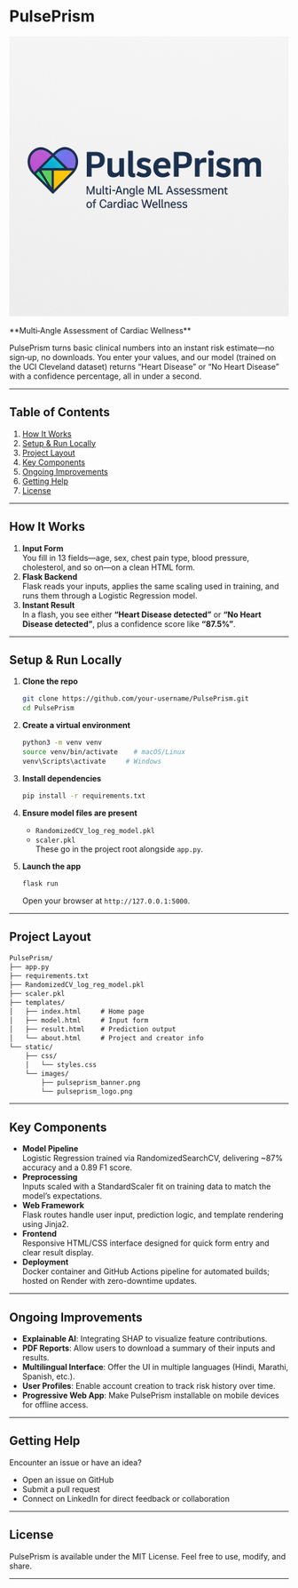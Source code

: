 # PulsePrism
<p align="center">
  <img src="static/images/PulsePrism img.png" alt="PulsePrism Logo" width="1000" />
</p>
**Multi‑Angle Assessment of Cardiac Wellness**

PulsePrism turns basic clinical numbers into an instant risk estimate—no sign‑up, no downloads. You enter your values, and our model (trained on the UCI Cleveland dataset) returns “Heart Disease” or “No Heart Disease” with a confidence percentage, all in under a second.

---

## Table of Contents

1. [How It Works](#how-it-works)  
2. [Setup & Run Locally](#setup--run-locally)  
3. [Project Layout](#project-layout)  
4. [Key Components](#key-components)  
5. [Ongoing Improvements](#ongoing-improvements)  
6. [Getting Help](#getting-help)  
7. [License](#license)

---

## How It Works

1. **Input Form**  
   You fill in 13 fields—age, sex, chest pain type, blood pressure, cholesterol, and so on—on a clean HTML form.  
2. **Flask Backend**  
   Flask reads your inputs, applies the same scaling used in training, and runs them through a Logistic Regression model.  
3. **Instant Result**  
   In a flash, you see either **“Heart Disease detected”** or **“No Heart Disease detected”**, plus a confidence score like **“87.5%”**.  

---

## Setup & Run Locally

1. **Clone the repo**  
   ```bash
   git clone https://github.com/your-username/PulsePrism.git
   cd PulsePrism
   ```

2. **Create a virtual environment**  
   ```bash
   python3 -m venv venv
   source venv/bin/activate    # macOS/Linux
   venv\Scripts\activate     # Windows
   ```

3. **Install dependencies**  
   ```bash
   pip install -r requirements.txt
   ```

4. **Ensure model files are present**  
   - `RandomizedCV_log_reg_model.pkl`  
   - `scaler.pkl`  
   These go in the project root alongside `app.py`.

5. **Launch the app**  
   ```bash
   flask run
   ```  
   Open your browser at `http://127.0.0.1:5000`.

---

## Project Layout

```
PulsePrism/
├── app.py
├── requirements.txt
├── RandomizedCV_log_reg_model.pkl
├── scaler.pkl
├── templates/
│   ├── index.html     # Home page
│   ├── model.html     # Input form
│   ├── result.html    # Prediction output
│   └── about.html     # Project and creator info
└── static/
    ├── css/
    │   └── styles.css
    └── images/
        ├── pulseprism_banner.png
        └── pulseprism_logo.png
```

---

## Key Components

- **Model Pipeline**  
  Logistic Regression trained via RandomizedSearchCV, delivering ~87% accuracy and a 0.89 F1 score.  
- **Preprocessing**  
  Inputs scaled with a StandardScaler fit on training data to match the model’s expectations.  
- **Web Framework**  
  Flask routes handle user input, prediction logic, and template rendering using Jinja2.  
- **Frontend**  
  Responsive HTML/CSS interface designed for quick form entry and clear result display.  
- **Deployment**  
  Docker container and GitHub Actions pipeline for automated builds; hosted on Render with zero-downtime updates.

---

## Ongoing Improvements

- **Explainable AI**: Integrating SHAP to visualize feature contributions.  
- **PDF Reports**: Allow users to download a summary of their inputs and results.  
- **Multilingual Interface**: Offer the UI in multiple languages (Hindi, Marathi, Spanish, etc.).  
- **User Profiles**: Enable account creation to track risk history over time.  
- **Progressive Web App**: Make PulsePrism installable on mobile devices for offline access.

---

## Getting Help

Encounter an issue or have an idea?  
- Open an issue on GitHub  
- Submit a pull request  
- Connect on LinkedIn for direct feedback or collaboration

---

## License

PulsePrism is available under the MIT License. Feel free to use, modify, and share.

---


